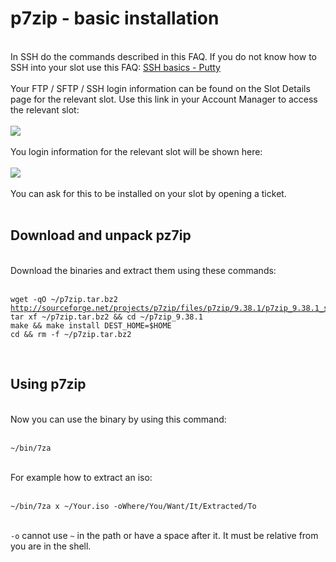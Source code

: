 <h1>p7zip - basic installation</h1>

        
<br>
In SSH do the commands described in this FAQ. If you do not know how to SSH into your slot use this FAQ: <a href="https://www.feralhosting.com/faq/view?question=12">SSH basics - Putty</a><br>
<br>
Your FTP &#x2F; SFTP &#x2F; SSH login information can be found on the Slot Details page for the relevant slot. Use this link in your Account Manager to access the relevant slot:<br>
<br>
<img src="https://raw.github.com/feralhosting/feralfilehosting/master/Feral%20Wiki/0%20Generic/slot_detail_link.png"><br>
<br>
You login information for the relevant slot will be shown here:<br>
<br>
<img src="https://raw.github.com/feralhosting/feralfilehosting/master/Feral%20Wiki/0%20Generic/slot_detail_ssh.png"><br>
<br>
You can ask for this to be installed on your slot by opening a ticket.<br>
<br>
<h2>Download and unpack pz7ip</h2><br>
Download the binaries and extract them using these commands:<br>
<br>
<pre><code>wget -qO ~&#x2F;p7zip.tar.bz2 <a href="http://sourceforge.net/projects/p7zip/files/p7zip/9.38.1/p7zip_9.38.1_src_all.tar.bz2">http:&#x2F;&#x2F;sourceforge.net&#x2F;projects&#x2F;p7zip&#x2F;files&#x2F;p7zip&#x2F;9.38.1&#x2F;p7zip_9.38.1_src_all.tar.bz2</a>
tar xf ~&#x2F;p7zip.tar.bz2 &amp;&amp; cd ~&#x2F;p7zip_9.38.1
make &amp;&amp; make install DEST_HOME=$HOME
cd &amp;&amp; rm -f ~&#x2F;p7zip.tar.bz2</code></pre><br>
<h2>Using p7zip</h2><br>
Now you can use the binary by using this command:<br>
<br>
<pre><code>~&#x2F;bin&#x2F;7za</code></pre><br>
For example how to extract an iso:<br>
<br>
<pre><code>~&#x2F;bin&#x2F;7za x ~&#x2F;Your.iso -oWhere&#x2F;You&#x2F;Want&#x2F;It&#x2F;Extracted&#x2F;To</code></pre><br>
<code>-o</code> cannot use <code>~</code> in the path or have a space after it. It must be relative from you are in the shell.<br>
<br>
